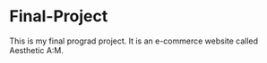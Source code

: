 # Final-Project
This is my final prograd project. It is an e-commerce website called Aesthetic A:M.
